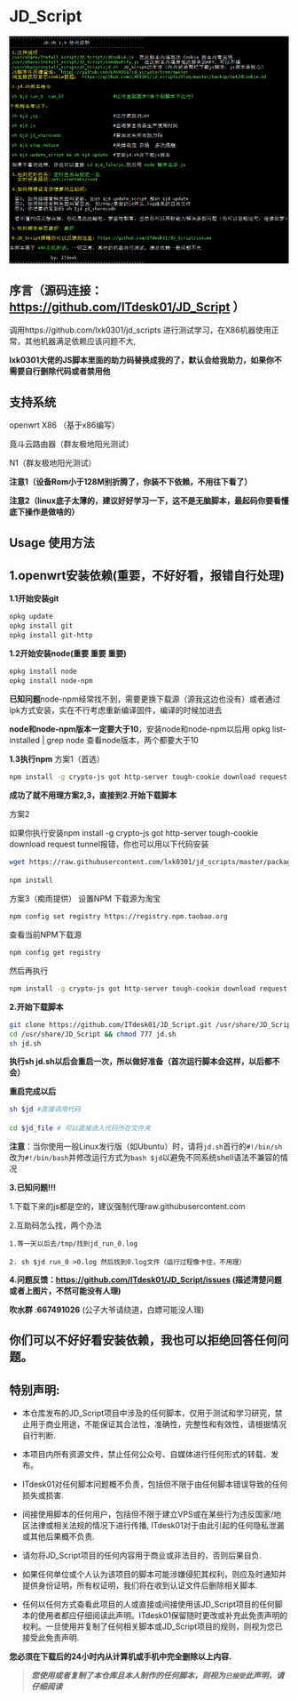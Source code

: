 # JD_Script
![JD_Script](doc/JD_Script.png)
## 序言（源码连接：https://github.com/ITdesk01/JD_Script ）
   调用https://github.com/lxk0301/jd_scripts 进行测试学习，在X86机器使用正常，其他机器满足依赖应该问题不大,
   
   **lxk0301大佬的JS脚本里面的助力码替换成我的了，默认会给我助力，如果你不需要自行删除代码或者禁用他**

## 支持系统
openwrt X86 （基于x86编写）

竟斗云路由器（群友极地阳光测试）

N1（群友极地阳光测试）

**注意1（设备Rom小于128M别折腾了，你装不下依赖，不用往下看了）**

**注意2（linux底子太薄的，建议好好学习一下，这不是无脑脚本，最起码你要看懂底下操作是做啥的）**

## Usage 使用方法
## 1.openwrt安装依赖(重要，不好好看，报错自行处理)



**1.1开始安装git**
```sh
opkg update
opkg install git 
opkg install git-http
```
**1.2开始安装node(重要 重要 重要)**
```sh
opkg install node
opkg install node-npm
```
**已知问题**node-npm经常找不到，需要更换下载源（源我这边也没有）或者通过ipk方式安装，实在不行考虑重新编译固件，编译的时候加进去

**node和node-npm版本一定要大于10**，安装node和node-npm以后用 opkg list-installed | grep node 查看node版本，两个都要大于10


**1.3执行npm**
方案1（首选）
```sh
npm install -g crypto-js got http-server tough-cookie download request tunnel
```
**成功了就不用理方案2,3，直接到2.开始下载脚本**


方案2

如果你执行安装npm install -g crypto-js got http-server tough-cookie download request tunnel报错，你也可以用以下代码安装
```sh
wget https://raw.githubusercontent.com/lxk0301/jd_scripts/master/package.json

npm install
```
方案3（痴雨提供）
设置NPM 下载源为淘宝 
```sh
npm config set registry https://registry.npm.taobao.org
```
查看当前NPM下载源
```sh
npm config get registry
```
然后再执行
```sh
npm install -g crypto-js got http-server tough-cookie download request tunnel
```

**2.开始下载脚本**
```sh
git clone https://github.com/ITdesk01/JD_Script.git /usr/share/JD_Script
cd /usr/share/JD_Script && chmod 777 jd.sh 
sh jd.sh 
```
**执行sh jd.sh以后会重启一次，所以做好准备（首次运行脚本会这样，以后都不会）**

**重启完成以后**
```sh
sh $jd #直接调用代码

cd $jd_file # 可以直接进入代码所在文件夹
```

**注意**：当你使用一般Linux发行版（如Ubuntu）时，请将```jd.sh```首行的```#!/bin/sh```改为```#!/bin/bash```并修改运行方式为```bash $jd```以避免不同系统shell语法不兼容的情况

**3.已知问题!!!**

   1.下载下来的js都是空的，建议强制代理raw.githubusercontent.com

2.互助码怎么找，两个办法
   
    1.等一天以后去/tmp/找到jd_run_0.log 
   
    2. sh $jd run_0 >0.log 然后找到0.log文件（运行过程像卡住，不用理）


**4.问题反馈：https://github.com/ITdesk01/JD_Script/issues (描述清楚问题或者上图片，不然可能没有人理)**

**吹水群** :**667491026** (公子大爷请绕道，白嫖可能没人理)

## 你们可以不好好看安装依赖，我也可以拒绝回答任何问题。


## 特别声明:

* 本仓库发布的JD_Script项目中涉及的任何脚本，仅用于测试和学习研究，禁止用于商业用途，不能保证其合法性，准确性，完整性和有效性，请根据情况自行判断.

* 本项目内所有资源文件，禁止任何公众号、自媒体进行任何形式的转载、发布。

* ITdesk01对任何脚本问题概不负责，包括但不限于由任何脚本错误导致的任何损失或损害.

* 间接使用脚本的任何用户，包括但不限于建立VPS或在某些行为违反国家/地区法律或相关法规的情况下进行传播, ITdesk01对于由此引起的任何隐私泄漏或其他后果概不负责.

* 请勿将JD_Script项目的任何内容用于商业或非法目的，否则后果自负.

* 如果任何单位或个人认为该项目的脚本可能涉嫌侵犯其权利，则应及时通知并提供身份证明，所有权证明，我们将在收到认证文件后删除相关脚本.

* 任何以任何方式查看此项目的人或直接或间接使用该JD_Script项目的任何脚本的使用者都应仔细阅读此声明。ITdesk01保留随时更改或补充此免责声明的权利。一旦使用并复制了任何相关脚本或JD_Script项目的规则，则视为您已接受此免责声明.

 **您必须在下载后的24小时内从计算机或手机中完全删除以上内容.**  </br>
> ***您使用或者复制了本仓库且本人制作的任何脚本，则视为`已接受`此声明，请仔细阅读***
